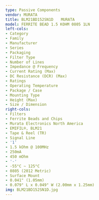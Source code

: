 ```yaml
---
type: Passive Components
vendor: MURATA
title: BLM21BD152SN1D　　MURATA
model: FERRITE BEAD 1.5 KOHM 0805 1LN
left-cols:
- Category
- Family
- Manufacturer
- Series
- Packaging 
- Filter Type
- Number of Lines
- Impedance @ Frequency
- Current Rating (Max)
- DC Resistance (DCR) (Max)
- Ratings
- Operating Temperature
- Package / Case
- Mounting Type
- Height (Max)
- Size / Dimension
right-cols:
- Filters
- Ferrite Beads and Chips
- Murata Electronics North America
- EMIFIL®, BLM21
- Tape & Reel (TR) 
- Signal Line
- '1'
- 1.5 kOhm @ 100MHz
- 250mA
- 450 mOhm
- '-'
- -55°C ~ 125°C
- 0805 (2012 Metric)
- Surface Mount
- 0.041" (1.05mm)
- 0.079" L x 0.049" W (2.00mm x 1.25mm)
img: BLM21BD152SN1D.jpg
---
```


